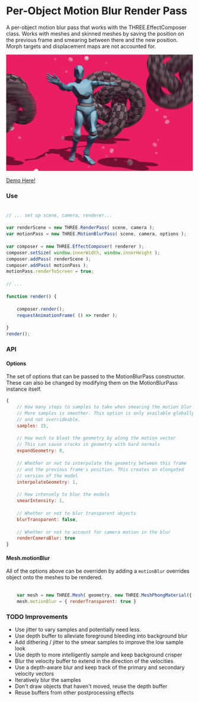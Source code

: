 # Per-Object Motion Blur Render Pass

A per-object motion blur pass that works with the THREE.EffectComposer class. Works with meshes and skinned meshes by saving the position on the previous frame and smearing between there and the new position. Morph targets and displacement maps are not accounted for.

[![](./docs/image.png)](https://gkjohnson.github.io/threejs-sandbox/motionBlurPass/webgl_postprocessing_perobjectmotionblur.html)

[Demo Here!](https://gkjohnson.github.io/threejs-sandbox/motionBlurPass/webgl_postprocessing_perobjectmotionblur.html)

### Use

```js

// ... set up scene, camera, renderer...

var renderScene = new THREE.RenderPass( scene, camera );
var motionPass = new THREE.MotionBlurPass( scene, camera, options );

var composer = new THREE.EffectComposer( renderer );
composer.setSize( window.innerWidth, window.innerHeight );
composer.addPass( renderScene );
composer.addPass( motionPass );
motionPass.renderToScreen = true;

// ...

function render() {

	composer.render();
	requestAnimationFrame( () => render );

}
render();

```

### API

#### Options

The set of options that can be passed to the MotionBlurPass constructor. These can also be changed by modifying them on the MotionBlurPass instance itself.

```js
{
	// How many steps to samples to take when smearing the motion blur
	// More samples is smoother. This option is only available globally
	// and not overrideable.
	samples: 15,

	// How much to bloat the geometry by along the motion vector
	// This can cause cracks in geometry with hard normals
	expandGeometry: 0,

	// Whether or not to interpolate the geometry between this frame
	// and the previous frame's position. This creates an elongated
	// version of the model
	interpolateGeometry: 1,

	// How intensely to blur the models
	smearIntensity: 1,

	// Whether or not to blur transparent objects
	blurTransparent: false,

	// Whether or not to account for camera motion in the blur
	renderCameraBlur: true
}
```

#### Mesh.motionBlur

All of the options above can be overriden by adding a `motionBlur` overrides object onto the meshes to be rendered.

```js

	var mesh = new THREE.Mesh( geometry, new THREE.MeshPhongMaterial({ transparent: true }));
	mesh.motionBlur = { renderTransparent: true }

```

### TODO Improvements
- Use jitter to vary samples and potentially need less.
- Use depth buffer to alleviate foreground bleeding into background blur
- Add dithering / jitter to the smear samples to improve the low sample look
- Use depth to more intelligently sample and keep background crisper
- Blur the velocity buffer to extend in the direction of the velocities
- Use a depth-aware blur and keep track of the primary and secondary velocity vectors
- Iteratively blur the samples
- Don't draw objects that haven't moved, reuse the depth buffer
- Reuse buffers from other postprocessing effects
